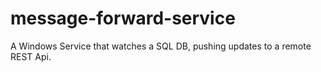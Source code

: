 # message-forward-service
A Windows Service that watches a SQL DB, pushing updates to a remote REST Api.
